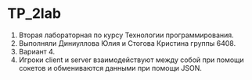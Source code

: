 # TP_2lab

1. Вторая лабораторная по курсу Технологии программирования.
2. Выполняли Диниуллова Юлия и Стогова Кристина группы 6408.
3. Вариант 4.
4. Игроки client и server взаимодействуют между собой при помощи сокетов и обмениваются данными при помощи JSON.

